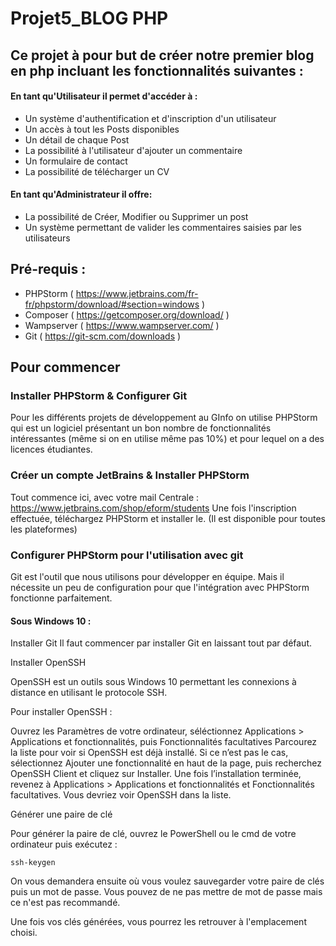 # Projet5_BLOG PHP

## Ce projet à pour but de créer notre premier blog en php incluant les fonctionnalités suivantes :


#### En tant qu'Utilisateur il permet d'accéder à :

 - Un système d'authentification et d'inscription d'un utilisateur
 - Un accès à tout les Posts disponibles
 - Un détail de chaque Post
 - La possibilité à l'utilisateur d'ajouter un commentaire
 - Un formulaire de contact
 - La possibilité de télécharger un CV

#### En tant qu'Administrateur il offre:

 - La possibilité de Créer, Modifier ou Supprimer un post
 - Un système permettant de valider les commentaires saisies par les utilisateurs 

## Pré-requis :

 - PHPStorm ( https://www.jetbrains.com/fr-fr/phpstorm/download/#section=windows )
 - Composer ( https://getcomposer.org/download/ )
 - Wampserver ( https://www.wampserver.com/ )
 - Git ( https://git-scm.com/downloads )


## Pour commencer

### Installer PHPStorm & Configurer Git

Pour les différents projets de développement au GInfo on utilise PHPStorm qui est un logiciel présentant un bon nombre de fonctionnalités intéressantes (même si on en utilise même pas 10%) et pour lequel on a des licences étudiantes.

### Créer un compte JetBrains & Installer PHPStorm

Tout commence ici, avec votre mail Centrale : https://www.jetbrains.com/shop/eform/students
Une fois l'inscription effectuée, téléchargez PHPStorm et installer le. (Il est disponible pour toutes les plateformes)

### Configurer PHPStorm pour l'utilisation avec git
Git est l'outil que nous utilisons pour développer en équipe. Mais il nécessite un peu de configuration pour que l'intégration avec PHPStorm fonctionne parfaitement.

#### Sous Windows 10 :
Installer Git
Il faut commencer par installer Git en laissant tout par défaut.

Installer OpenSSH

OpenSSH est un outils sous Windows 10 permettant les connexions à distance en utilisant le protocole SSH.

Pour installer OpenSSH :

Ouvrez les Paramètres de votre ordinateur, séléctionnez Applications > Applications et fonctionnalités, puis Fonctionnalités facultatives
Parcourez la liste pour voir si OpenSSH est déjà installé. Si ce n’est pas le cas, sélectionnez Ajouter une fonctionnalité en haut de la page, puis recherchez OpenSSH Client et cliquez sur Installer.
Une fois l’installation terminée, revenez à Applications > Applications et fonctionnalités et Fonctionnalités facultatives. Vous devriez voir OpenSSH dans la liste.

Générer une paire de clé

Pour générer la paire de clé, ouvrez le PowerShell ou le cmd de votre ordinateur puis exécutez :

    ssh-keygen
On vous demandera ensuite où vous voulez sauvegarder votre paire de clés puis un mot de passe. Vous pouvez de ne pas mettre de mot de passe mais ce n'est pas recommandé.

Une fois vos clés générées, vous pourrez les retrouver à l'emplacement choisi.






